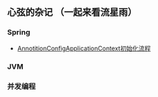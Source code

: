 ## 心弦的杂记 （一起来看流星雨）

### Spring

  - [AnnotitionConfigApplicationContext初始化流程](blogs/AnnotitionConfigApplicationContext初始化流程.md)


### JVM


### 并发编程





